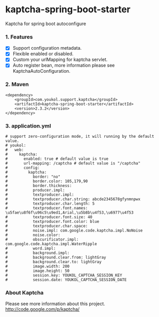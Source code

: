# kaptcha-spring-boot-starter

Kaptcha for spring boot autoconfigure

### 1. Features
 - [x] Support configuration metadata.
 - [x] Flexible enabled or disabled.
 - [x] Custom your urlMapping for kaptcha servlet.
 - [x] Auto register bean, more information please see KaptchaAutoConfiguration.

### 2. Maven
```
<dependency>
    <groupId>com.youkol.support.kaptcha</groupId>
    <artifactId>kaptcha-spring-boot-starter</artifactId>
    <version>2.3.2</version>
</dependency>
```

### 3. application.yml
```
# support zero-configuration mode, it will running by the default value.
# youkol:
#   web:
#     kaptcha:
#       enabled: true # default value is true
#       url-mapping: /captcha # default value is "/captcha"
#       config:
#         kaptcha:
#           border: "no"
#           border.color: 105,179,90
#           border.thickness: 
#           producer.impl: 
#           textproducer.impl: 
#           textproducer.char.string: abcde2345678gfynmnpwx
#           textproducer.char.length: 5
#           textproducer.font.names: \u5fae\u8f6f\u96c5\u9ed1,Arial,\u5b8b\u4f53,\u6977\u4f53
#           textproducer.font.size: 40
#           textproducer.font.color: blue
#           textproducer.char.space: 
#           noise.impl: com.google.code.kaptcha.impl.NoNoise
#           noise.color: 
#           obscurificator.impl: com.google.code.kaptcha.impl.WaterRipple
#           word.impl: 
#           background.impl: 
#           background.clear.from: lightGray
#           background.clear.to: lightGray
#           image.width: 200
#           image.height: 50
#           session.key: YOUKOL_CAPTCHA_SESSION_KEY
#           session.date: YOUKOL_CAPTCHA_SESSION_DATE
```

### About Kaptcha
Please see more information about this project.  
http://code.google.com/p/kaptcha/  
